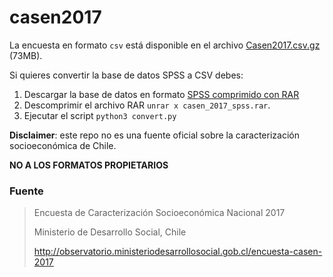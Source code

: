 # casen2017

La encuesta en formato `csv` está disponible en el archivo [Casen2017.csv.gz](https://github.com/diegocaro/casen2017/releases/download/v1/Casen2017.tar.gz) (73MB).

Si quieres convertir la base de datos SPSS a CSV debes:

1. Descargar la base de datos en formato [SPSS comprimido con RAR](http://observatorio.ministeriodesarrollosocial.gob.cl/storage/docs/casen/2017/casen_2017_spss.rar)
2. Descomprimir el archivo RAR `unrar x casen_2017_spss.rar`.
3. Ejecutar el script `python3 convert.py`

**Disclaimer**: este repo no es una fuente oficial sobre la caracterización socioeconómica de Chile.

**NO A LOS FORMATOS PROPIETARIOS**

### Fuente
> Encuesta de Caracterización Socioeconómica Nacional 2017
> 
> Ministerio de Desarrollo Social, Chile
> 
> http://observatorio.ministeriodesarrollosocial.gob.cl/encuesta-casen-2017

